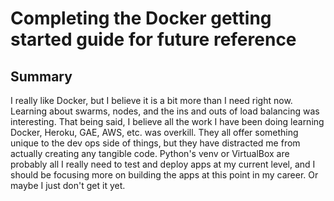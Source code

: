 # Completing the Docker getting started guide for future reference

## Summary
I really like Docker, but I believe it is a bit more than I need right now.  Learning about swarms, nodes, and the ins and outs of load balancing was interesting.  That being said, I believe all the work I have been doing learning Docker, Heroku, GAE, AWS, etc. was overkill.  They all offer something unique to the dev ops side of things, but they have distracted me from actually creating any tangible code.  Python's venv or VirtualBox are probably all I really need to test and deploy apps at my current level, and I should be focusing more on building the apps at this point in my career.  Or maybe I just don't get it yet.
